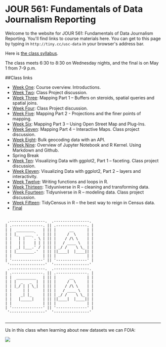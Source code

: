 # JOUR 561: Fundamentals of Data                   Journalism Reporting
Welcome to the website for JOUR 561: Fundamentals of Data                   Journalism Reporting. You'll find links to course materials here. You can get to this page by typing in `http://tiny.cc/usc-data` in your browser's address bar.

Here is [the class syllabus](docs/syllabus.pdf).

The class meets 6:30 to 8:30 on Wednesday nights, and the final is on May 1 from 7-9 p.m.

##Class links

* [Week One](week1/): Course overview. Introductions.
* [Week Two](week2/): Class Project discussion.
* [Week Three](week3/): Mapping Part 1 – Buffers on steroids, spatial queries and spatial joins.
* [Week Four](week4/): Class Project discussion.
* [Week Five](week5/): Mapping Part 2 - Projections and the finer points of mapping.
* [Week Six](week6/): Mapping Part 3 – Using Open Street Map and Plug-Ins.
* [Week Seven](week7/): Mapping Part 4 – Interactive Maps. Class project discussion.
* [Week Eight](week8/): Bulk geocoding data with an API.
* [Week Nine](week9/): Overview of Jupyter Notebook and R Kernel. Using Markdown and Github.
* Spring Break
* [Week Ten](week10/): Visualizing Data with ggplot2, Part 1 – faceting. Class project discussion.
* [Week Eleven](week11/): Visualizing Data with ggplot2, Part 2 – layers and interactivity.
* [Week Twelve](week12/): Writing functions and loops in R.
* [Week Thirteen](week13/): Tidyuniverse in R – cleaning and transforming data.
* [Week Fourteen](week14/): Tidyuniverse in R – modeling data. Class project discussion.
* [Week Fifteen](week15/): TidyCensus in R – the best way to reign in Census data.
* [Final]()



```

 .----------------.  .----------------. 
| .--------------. || .--------------. |
| |  ________    | || |      __      | |
| | |_   ___ `.  | || |     /  \     | |
| |   | |   `. \ | || |    / /\ \    | |
| |   | |    | | | || |   / ____ \   | |
| |  _| |___.' / | || | _/ /    \ \_ | |
| | |________.'  | || ||____|  |____|| |
| |              | || |              | |
| '--------------' || '--------------' |
 '----------------'  '----------------' 
 .----------------.  .----------------. 
| .--------------. || .--------------. |
| |  _________   | || |      __      | |
| | |  _   _  |  | || |     /  \     | |
| | |_/ | | \_|  | || |    / /\ \    | |
| |     | |      | || |   / ____ \   | |
| |    _| |_     | || | _/ /    \ \_ | |
| |   |_____|    | || ||____|  |____|| |
| |              | || |              | |
| '--------------' || '--------------' |
 '----------------'  '----------------' 


```

---

Us in this class when learning about new datasets we can FOIA:

![](https://media.giphy.com/media/5GoVLqeAOo6PK/giphy.gif)
